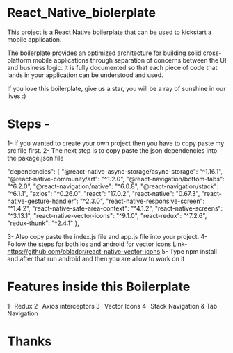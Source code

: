 ﻿# React_Native_biolerplate
 
 This project is a React Native boilerplate that can be used to kickstart a mobile application.

The boilerplate provides an optimized architecture for building solid cross-platform mobile applications through separation of concerns between the UI and business logic. It is fully documented so that each piece of code that lands in your application can be understood and used.

If you love this boilerplate, give us a star, you will be a ray of sunshine in our lives :)

# Steps - 
1- If you wanted to create your own project then you have to copy paste my src file first.
2- The next step is to copy paste the json dependencies into the pakage.json file 

"dependencies": {
    "@react-native-async-storage/async-storage": "^1.16.1",
    "@react-native-community/art": "^1.2.0",
    "@react-navigation/bottom-tabs": "^6.2.0",
    "@react-navigation/native": "^6.0.8",
    "@react-navigation/stack": "^6.1.1",
    "axios": "^0.26.0",
    "react": "17.0.2",
    "react-native": "0.67.3",
    "react-native-gesture-handler": "^2.3.0",
    "react-native-responsive-screen": "^1.4.2",
    "react-native-safe-area-context": "^4.1.2",
    "react-native-screens": "^3.13.1",
    "react-native-vector-icons": "^9.1.0",
    "react-redux": "^7.2.6",
    "redux-thunk": "^2.4.1"
  },
  
 3- Also copy paste the index.js file and app.js file into your project.
 4- Follow the steps for both ios and android for vector icons 
  Link- https://github.com/oblador/react-native-vector-icons
 5- Type npm install and after that run android and then you are allow to work on it
 
# Features inside this Boilerplate
 1- Redux
 2- Axios interceptors
 3- Vector Icons
 4- Stack Navigation & Tab Navigation
 
# Thanks
